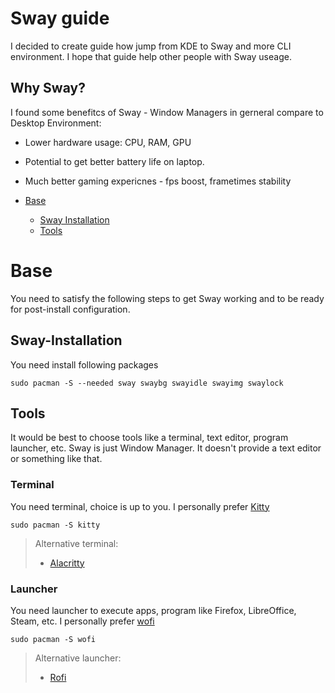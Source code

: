 # Sway guide
I decided to create guide how jump from KDE to Sway and more CLI environment. I hope that guide help other people with Sway useage.

## Why Sway?
I found some benefitcs of Sway - Window Managers in gerneral compare to Desktop Environment:
- Lower hardware usage: CPU, RAM, GPU
- Potential to get better battery life on laptop.
- Much better gaming expericnes - fps boost, frametimes stability

- [Base](#base)
  - [Sway Installation](#sway-installation)
  - [Tools](#tools)
  
# Base
You need to satisfy the following steps to get Sway working and to be ready for post-install configuration.

## Sway-Installation
You need install following packages
```
sudo pacman -S --needed sway swaybg swayidle swayimg swaylock
```
## Tools
It would be best to choose tools like a terminal, text editor, program launcher, etc. Sway is just Window Manager. It doesn't provide a text editor or something like that.

### Terminal
You need terminal, choice is up to you. I personally prefer [Kitty](https://sw.kovidgoyal.net/kitty/)
``` 
sudo pacman -S kitty
```
> Alternative terminal: 
> - [Alacritty](https://alacritty.org/)

### Launcher
You need launcher to execute apps, program like Firefox, LibreOffice, Steam, etc. I personally prefer [wofi](https://hg.sr.ht/~scoopta/wofi)
```
sudo pacman -S wofi
```
> Alternative launcher: 
> - [Rofi](https://github.com/davatorium/rofi)

